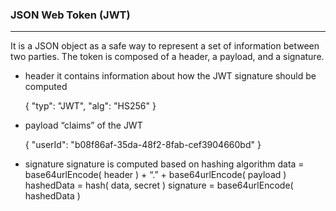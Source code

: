 ### JSON Web Token (JWT) 
---
It is a JSON object as a safe way to represent a set of information between two parties. 
The token is composed of a header, a payload, and a signature.

* header
it contains information about how the JWT signature should be computed

    {
        "typ": "JWT",
        "alg": "HS256"
    }
    
* payload
“claims” of the JWT
 
    {
        "userId": "b08f86af-35da-48f2-8fab-cef3904660bd"
    }
    
* signature
signature is computed based on hashing algorithm
    data = base64urlEncode( header ) + “.” + base64urlEncode( payload )
    hashedData = hash( data, secret )
    signature = base64urlEncode( hashedData )
